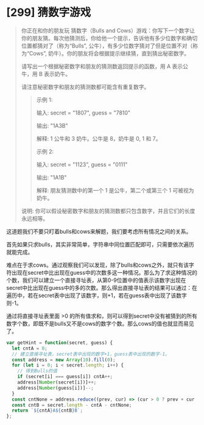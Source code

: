 # [299] 猜数字游戏

> 你正在和你的朋友玩 猜数字（Bulls and Cows）游戏：你写下一个数字让你的朋友猜。每次他猜测后，你给他一个提示，告诉他有多少位数字和确切位置都猜对了（称为“Bulls”, 公牛），有多少位数字猜对了但是位置不对（称为“Cows”, 奶牛）。你的朋友将会根据提示继续猜，直到猜出秘密数字。
>
> 请写出一个根据秘密数字和朋友的猜测数返回提示的函数，用 A 表示公牛，用 B 表示奶牛。
>
> 请注意秘密数字和朋友的猜测数都可能含有重复数字。
>
>> 示例 1:
>>
>> 输入: secret = "1807", guess = "7810"
>>
>> 输出: "1A3B"
>>
>> 解释: 1 公牛和 3 奶牛。公牛是 8，奶牛是 0, 1 和 7。
>>
>> 示例 2:
>>
>> 输入: secret = "1123", guess = "0111"
>>
>> 输出: "1A1B"
>>
>> 解释: 朋友猜测数中的第一个 1 是公牛，第二个或第三个 1 可被视为奶牛。
>
> 说明: 你可以假设秘密数字和朋友的猜测数都只包含数字，并且它们的长度永远相等。

这道题我们不要只盯着bulls和cows来解题，我们要考虑所有情况之间的关系。

首先如果只求bulls，其实非常简单，字符串中同位置匹配即可，只需要依次遍历就能完成。

难点在于求cows。通过观察我们可以发现，除了bulls和cows之外，就只有该字符出现在secret中比出现在guess中的次数多这一种情况。那么为了求这种情况的个数，我们可以建立一个直接寻址表，从第0-9位置中的值表示该数字出现在secret中比出现在guess中的多的次数。那么得出直接寻址表的结果可以通过：在遍历中，若在secret表中出现了该数字，则+1，若在guess表中出现了该数字则-1。

通过将直接寻址表里面 >0 的所有值求和，则可以得到secret中没有被猜到的所有数字个数，即既不是bulls又不是cows的数字个数。那么cows的值也就显而易见了。

```js
var getHint = function(secret, guess) {
  let cntA = 0;
  // 建立直接寻址表，secret表中出现的数字+1，guess表中出现的数字-1。
  const address = new Array(10).fill(0);
  for (let i = 0; i < secret.length; i++) {
    // 得到Bulls的值
    if (secret[i] === guess[i]) cntA++;
    address[Number(secret[i])]++;
    address[Number(guess[i])]--;
  }
  const cntNone = address.reduce((prev, cur) => (cur > 0 ? prev + cur : prev), 0);
  const cntB = secret.length - cntA - cntNone;
  return `${cntA}A${cntB}B`;
};
```
